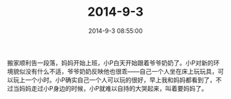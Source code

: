 ﻿---
title: "2014-9-3"
date: 2014-9-3 08:55:00
tags: 文字
categories: 爸爸
---
搬家顺利告一段落，妈妈开始上班，小P白天开始跟着爷爷奶奶了。小P对新的环境貌似没有什么不适，爷爷奶奶反映他也很乖——自己一个人坐在床上玩玩具，可以玩上一个小时。小P确实自己一个人可以玩的很好，早上我和妈妈都看到了，不过当妈妈走过小P身边的时候，小P就难以自持的大哭起来，叫着要妈妈了。